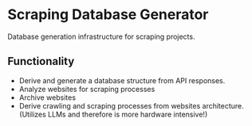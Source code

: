# Scraping Database Generator
Database generation infrastructure for scraping projects. 

## Functionality
- Derive and generate a database structure from API responses.
- Analyze websites for scraping processes
- Archive websites
- Derive crawling and scraping processes from websites architecture. (Utilizes LLMs and therefore is more hardware intensive!)

